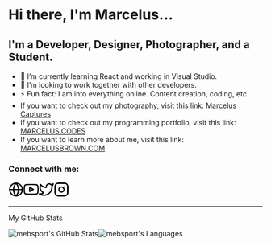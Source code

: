 # Hi there, I'm Marcelus...

## I'm a Developer, Designer, Photographer, and a Student.

- 📝 I’m currently learning React and working in Visual Studio.
- 🤝 I’m looking to work together with other developers.
- ⚡ Fun fact: I am into everything online. Content creation, coding, etc.
- If you want to check out my photography, visit this link: [Marcelus Captures](https://www.marcelus.photography/)
- If you want to check out my programming portfolio, visit this link: [MARCELUS.CODES](https://marcelus.codes)
- If you want to learn more about me, visit this link: [MARCELUSBROWN.COM](https://marcelusbrown.com/)

### Connect with me:

<!-- Social Media & Website -->

[<img align="left" alt="marcelusbrown.com" width="30px" src="./img/website.svg"/>][website]
[<img align="left" alt="YouTube" width="30px" src="./img/youtube.svg"/>][youtube]
[<img align="left" alt="Twitter" width="30px" src="./img/twitter.svg"/>][twitter]
[<img align="left" alt="Instagram" width="30px" src="./img/instagram.svg"/>][instagram]

<br />
<br />

---

My GitHub Stats

<img align="left" alt="mebsport's GitHub Stats" src="https://github-readme-stats.vercel.app/api?username=mebsport&show_icons=true&hide_border=false&theme=github_dark" />

<img align="left" alt = "mebsport's Languages" src="https://github-readme-stats.vercel.app/api/top-langs/?username=mebsport&langs_count=5&theme=github_dark" />

[website]: https://marcelusbrown.com
[twitter]: https://twitter.com/marcelusebrown
[youtube]: https://www.youtube.com/channel/UCAfLIonq6STwupVN8KY40oA
[instagram]: https://instagram.com/mebsport
